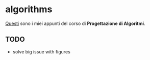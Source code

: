 # algorithms 

[Questi](https://raw.githubusercontent.com/ph04/algorithms/main/src/main.pdf) sono i miei appunti del corso di **Progettazione di Algoritmi**.

## TODO

- solve big issue with figures


